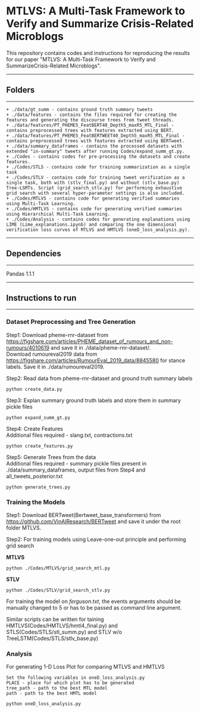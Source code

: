 # MTLVS: A Multi-Task Framework to Verify and Summarize Crisis-Related Microblogs

This repository contains codes and instructions for reproducing the results for our paper "MTLVS: A Multi-Task Framework to Verify and SummarizeCrisis-Related Microblogs".


------------------------------------------
## Folders
------------------------------------------

```
+ ./data/gt_summ - contains ground truth summary tweets 
+ ./data/features - contains the files required for creating the features and generating the discourse trees from tweet threads.
+ ./data/features/PT_PHEME5_FeatBERT40_Depth5_maxR5_MTL_Final - contains preprocessed trees with features extracted using BERT.
+ ./data/features/PT_PHEME5_FeatBERTWEET40_Depth5_maxR5_MTL_Final - contains preprocessed trees with features extracted using BERTweet.
+ ./data/summary_dataframes - contains the processed datasets with extended "in-summary" tweets after running Codes/expand_summ_gt.py.
+ ./Codes - contains codes for pre-processing the datasets and create features.
+ ./Codes/STLS - contains code for training summarization as a single task
+ ./Codes/STLV - contains code for training tweet verification as a single task, both with (stlv_final.py) and without (stlv_base.py) Tree-LSMTs. Script (grid_search_stlv.py) for performing exhaustive grid search with several hyper-parameter settings is also included.
+ ./Codes/MTLVS - contains code for generating verified summaries using Multi-Task Learning.
+ ./Codes/HMTLVS - contains code for generating verified summaries using Hierarchical Multi-Task Learning.
+ ./Codes/Analysis - contains codes for generating explanations using LIME (Lime_explanations.ipynb) and comparing the one dimensional verification loss curves of MTLVS and HMTLVS (oneD_loss_analysis.py).
```

------------------------------------------
## Dependencies
------------------------------------------
Pandas 1.1.1

------------------------------------------
## Instructions to run
------------------------------------------

### **Dataset Preprocessing and Tree Generation**

Step1: Download pheme-rnr-dataset from https://figshare.com/articles/PHEME_dataset_of_rumours_and_non-rumours/4010619 and save it in ./data/pheme-rnr-dataset/.  
Download rumoureval2019 data from https://figshare.com/articles/RumourEval_2019_data/8845580 for stance labels. Save it in ./data/rumoureval2019. 

Step2: Read data from pheme-rnr-dataset and ground truth summary labels
~~~
python create_data.py
~~~

Step3: Explan summary ground truth labels and store them in summary pickle files
~~~
python expand_summ_gt.py
~~~

Step4: Create Features   
Additional files required - slang.txt, contractions.txt 
~~~
python create_features.py
~~~

Step5: Generate Trees from the data  
Additional files required - summary pickle files present in ./data/summary_dataframes, output files from Step4 and all_tweets_posterior.txt
~~~
python generate_trees.py
~~~

### Training the Models
Step1: Download BERTweet(Bertweet_base_transformers) from https://github.com/VinAIResearch/BERTweet and save it under the root folder MTLVS. 

Step2: For training models using Leave-one-out principle and performing grid search  

**MTLVS**
~~~
python ./Codes/MTLVS/grid_search_mtl.py
~~~

**STLV**  
~~~
python ./Codes/STLV/grid_search_stlv.py
~~~
For training the model on *ferguson.txt*, the events arguments should be manually changed to 5 or has to be passed as command line argument.

Similar scripts can be written for taining HMTLVS(Codes/HMTLVS/hmtl4_final.py) and STLS(Codes/STLS/stl_summ.py) and STLV w/o TreeLSTM(Codes/STLS/stlv_base.py)

### Analysis
For generating 1-D Loss Plot for comparing MTLVS and HMTLVS
~~~
Set the following variables in oneD_loss_analysis.py
PLACE - place for which plot has to be generated
tree_path - path to the best MTL model 
path - path to the best HMTL model

python oneD_loss_analysis.py
~~~
